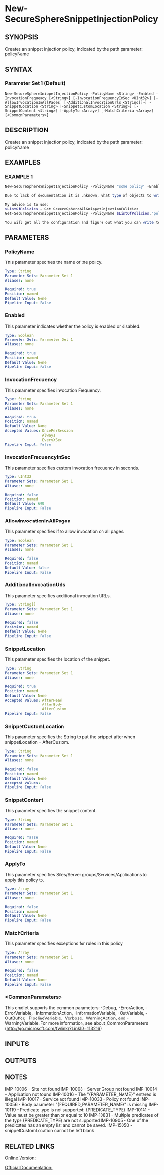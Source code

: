 ﻿# New-SecureSphereSnippetInjectionPolicy

## SYNOPSIS
Creates an snippet injection policy, indicated by the path parameter: policyName

## SYNTAX

### Parameter Set 1 (Default)
```
New-SecureSphereSnippetInjectionPolicy -PolicyName <String> -Enabled -InvocationFrequency [<String>] [-InvocationFrequencyInSec <UInt32>] [-AllowInvocationInAllPages] [-AdditionalInvocationUrls <String[]>] -SnippetLocation <String> [-SnippetCustomLocation <String>] [-SnippetContent <String>] [-ApplyTo <Array>] [-MatchCriteria <Array>] [<CommonParameters>]
```

## DESCRIPTION
Creates an snippet injection policy, indicated by the path parameter: policyName

## EXAMPLES

### EXAMPLE 1

```powershell
New-SecureSphereSnippetInjectionPolicy -PolicyName "some policy" -Enabled $true -InvocationFrequency "OncePerSession" -InvocationFrequencyInSec 600 -AllowInvocationInAllPages $false -SnippetLocation "AfterBody" -SnippetContent "<script>Hello</script>" -ApplyTo $ApplyTo -MatchCriteria $MatchCriteria

Due to lack of documentation it is unknown, what type of objects to write to ApplyTo and MatchCriteria. It briefly says "See: Custom Policy Predicates" and "See: Policy Apply to", but it is not clear where to look for. See https://docs.imperva.com/bundle/v13.6-api-reference-guide/page/70374.htm if you want.

My advice is to use:
$ListOfPolicies = Get-SecureSphereAllSnippetInjectionPolicies
Get-SecureSphereSnippetInjectionPolicy -PolicyName $ListOfPolicies."policies"[0]

You will get all the configuration and figure out what you can write to ApplyTo and MatchCriteria attributes.
```

## PARAMETERS

### PolicyName
This parameter specifies the name of the policy.

```yaml
Type: String
Parameter Sets: Parameter Set 1
Aliases: none

Required: true
Position: named
Default Value: None
Pipeline Input: False
```

### Enabled
This parameter indicates whether the policy is enabled or disabled.

```yaml
Type: Boolean
Parameter Sets: Parameter Set 1
Aliases: none

Required: true
Position: named
Default Value: None
Pipeline Input: False
```

### InvocationFrequency
This parameter specifies invocation Frequency.

```yaml
Type: String
Parameter Sets: Parameter Set 1
Aliases: none

Required: true
Position: named
Default Value: None
Accepted Values: OncePerSession
                 Always
                 EveryXSec
Pipeline Input: False
```

### InvocationFrequencyInSec
This parameter specifies custom invocation frequency in seconds.

```yaml
Type: UInt32
Parameter Sets: Parameter Set 1
Aliases: none

Required: false
Position: named
Default Value: 600
Pipeline Input: False
```

### AllowInvocationInAllPages
This parameter specifies if to allow invocation on all pages.

```yaml
Type: Boolean
Parameter Sets: Parameter Set 1
Aliases: none

Required: false
Position: named
Default Value: false
Pipeline Input: False
```

### AdditionalInvocationUrls
This parameter specifies additional invocation URLs.

```yaml
Type: String[]
Parameter Sets: Parameter Set 1
Aliases: none

Required: false
Position: named
Default Value: None
Pipeline Input: False
```

### SnippetLocation
This parameter specifies the location of the snippet.

```yaml
Type: String
Parameter Sets: Parameter Set 1
Aliases: none

Required: true
Position: named
Default Value: None
Accepted Values: AfterHead
                 AfterBody
                 AfterCustom
Pipeline Input: False
```

### SnippetCustomLocation
This parameter specifies the String to put the snippet after when snippetLocation = AfterCustom.

```yaml
Type: String
Parameter Sets: Parameter Set 1
Aliases: none

Required: false
Position: named
Default Value: None
Accepted Values: 
Pipeline Input: False
```

### SnippetContent
This parameter specifies the snippet content.

```yaml
Type: String
Parameter Sets: Parameter Set 1
Aliases: none

Required: false
Position: named
Default Value: None
Pipeline Input: False
```

### ApplyTo
This parameter specifies Sites/Server groups/Services/Applications to apply this policy to.

```yaml
Type: Array
Parameter Sets: Parameter Set 1
Aliases: none

Required: false
Position: named
Default Value: None
Pipeline Input: False
```

### MatchCriteria
This parameter specifies exceptions for rules in this policy.

```yaml
Type: Array
Parameter Sets: Parameter Set 1
Aliases: none

Required: false
Position: named
Default Value: None
Pipeline Input: False
```

### \<CommonParameters\>
This cmdlet supports the common parameters: -Debug, -ErrorAction, -ErrorVariable, -InformationAction, -InformationVariable, -OutVariable, -OutBuffer, -PipelineVariable, -Verbose, -WarningAction, and -WarningVariable. For more information, see about_CommonParameters (http://go.microsoft.com/fwlink/?LinkID=113216).

## INPUTS

## OUTPUTS

## NOTES

IMP-10006 - Site not found
IMP-10008 - Server Group not found
IMP-10014 - Application not found
IMP-10016 - The "{PARAMETER_NAME}" entered is illegal
IMP-10017 - Service not found
IMP-10033 - Policy not found
IMP-10056 - Body parameter "{REQUIRED_PARAMETER_NAME}" is missing
IMP-10119 - Predicate type is not supported: {PREDICATE_TYPE}
IMP-10141 - Value must be greater than or equal to 10
IMP-10831 - Multiple predicates of the type {PREDICATE_TYPE} are not supported
IMP-10905 - One of the predicates has an empty list and cannot be saved.
IMP-15050 - snippetCustomLocation cannot be left blank

## RELATED LINKS

[Online Version:](https://github.com/akshinmustafayev/Documentation/MD)

[Official Documentation:](https://docs.imperva.com/bundle/v13.6-api-reference-guide/page/70374.htm)




